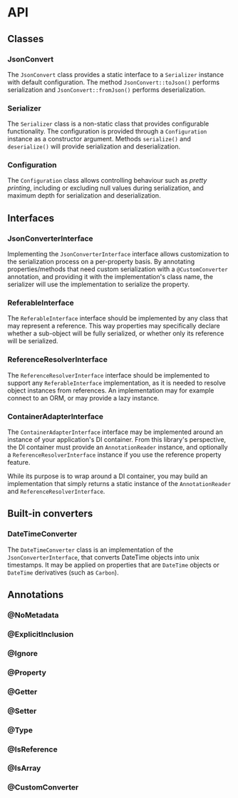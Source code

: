 # API

## Classes

### JsonConvert

The `JsonConvert` class provides a static interface to a `Serializer` instance with default configuration. The method
`JsonConvert::toJson()` performs serialization and `JsonConvert::fromJson()` performs deserialization.

### Serializer

The `Serializer` class is a non-static class that provides configurable functionality. The configuration is provided
through a `Configuration` instance as a constructor argument. Methods `serialize()` and `deserialize()` will provide
serialization and deserialization.

### Configuration

The `Configuration` class allows controlling behaviour such as *pretty printing*, including or excluding null values
during serialization, and maximum depth for serialization and deserialization.

## Interfaces

### JsonConverterInterface

Implementing the `JsonConverterInterface` interface allows customization to the serialization process on a per-property
basis. By annotating properties/methods that need custom serialization with a `@CustomConverter` annotation, and
providing it with the implementation's class name, the serializer will use the implementation to serialize the property.

### ReferableInterface

The `ReferableInterface` interface should be implemented by any class that may represent a reference. This way
properties may specifically declare whether a sub-object will be fully serialized, or whether only its reference will be
serialized.

### ReferenceResolverInterface

The `ReferenceResolverInterface` interface should be implemented to support any `ReferableInterface` implementation, as
it is needed to resolve object instances from references. An implementation may for example connect to an ORM, or may
provide a lazy instance.

### ContainerAdapterInterface

The `ContainerAdapterInterface` interface may be implemented around an instance of your application's DI container. From
this library's perspective, the DI container must provide an `AnnotationReader` instance, and optionally a
`ReferenceResolverInterface` instance if you use the reference property feature.

While its purpose is to wrap around a DI container, you may build an implementation that simply returns a static
instance of the `AnnotationReader` and `ReferenceResolverInterface`.

## Built-in converters

### DateTimeConverter

The `DateTimeConverter` class is an implementation of the `JsonConverterInterface`, that converts DateTime objects into
unix timestamps. It may be applied on properties that are `DateTime` objects or `DateTime` derivatives (such as
`Carbon`).

## Annotations

### @NoMetadata

### @ExplicitInclusion

### @Ignore

### @Property

### @Getter

### @Setter

### @Type

### @IsReference

### @IsArray

### @CustomConverter
